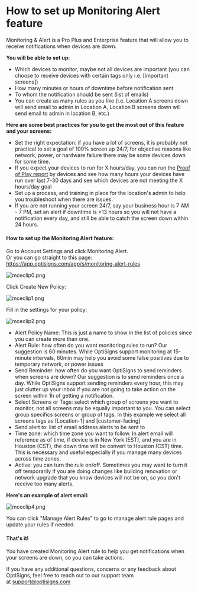 # How to set up Monitoring Alert feature 

Monitoring & Alert is a Pro Plus and Enterprise feature that will allow you to receive notifications when devices are down.

**You will be able to set up:**

* Which devices to monitor, maybe not all devices are important (you can choose to receive devices with certain tags only i.e. [important screens])
* How many minutes or hours of downtime before notification sent
* To whom the notification should be sent (list of emails)
* You can create as many rules as you like (i.e. Location A screens down will send email to admin in Location A, Location B screens down will send email to admin in location B, etc.)

**Here are some best practices for you to get the most out of this feature and your screens:**

* Set the right expectation: if you have a lot of screens, it is probably not practical to set a goal of 100% screen up 24/7, for objective reasons like network, power, or hardware failure there may be some devices down for some time.
* If you expect your devices to run for X hours/day, you can run the [Proof of Play report](https://support.optisigns.com/hc/en-us/articles/360058936513) by devices and see how many hours your devices have run over last 7-30 days and see which devices are not meeting the X hours/day goal
* Set up a process, and training in place for the location's admin to help you troubleshoot when there are issues.
* If you are not running your screen 24/7, say your business hour is 7 AM - 7 PM, set an alert if downtime is >13 hours so you will not have a notification every day, and still be able to catch the screen down within 24 hours.

#### **How to set up the Monitoring Alert feature:**

Go to Account Settings and click Monitoring Alert.  
Or you can go straight to this page: <https://app.optisigns.com/app/s/monitoring-alert-rules>

![mceclip0.png](https://support.optisigns.com/hc/article_attachments/4403292193555)

Click Create New Policy:

![mceclip1.png](https://support.optisigns.com/hc/article_attachments/4403298566675)

Fill in the settings for your policy:

![mceclip2.png](https://support.optisigns.com/hc/article_attachments/4403306261651)

* Alert Policy Name: This is just a name to show in the list of policies since you can create more than one.
* Alert Rule: how often do you want monitoring rules to run? Our suggestion is 60 minutes. While OptiSigns support monitoring at 15-minute intervals, 60min may help you avoid some false positives due to temporary network, or power issues
* Send Reminder: how often do you want OptiSigns to send reminders when screens are down? Our suggestion is to send reminders once a day. While OptiSigns support sending reminders every hour, this may just clutter up your inbox if you are not going to take action on the screen within 1h of getting a notification.
* Select Screens or Tags: select which group of screens you want to monitor, not all screens may be equally important to you. You can select group specifics screens or group of tags. In this example we select all screens tags as [Location-1] and [customer-facing]
* Send alert to: list of email address alerts to be sent to
* Time zone: which time zone you want to follow. In alert email will reference as of time, if device is in New York (EST), and you are in Houston (CST), the down time will be convert to Houston (CST) time. This is necessary and useful especially if you manage many devices across time zones.
* Active: you can turn the rule on/off. Sometimes you may want to turn it off temporarily if you are doing changes like building renovation or network upgrade that you know devices will not be on, so you don't receive too many alerts.

**Here's an example of alert email:**

![mceclip4.png](https://support.optisigns.com/hc/article_attachments/4403306337299)

You can click "Manage Alert Rules" to go to manage alert rule pages and update your rules if needed.

#### **That's it!**

You have created Monitoring Alert rule to help you get notifications when your screens are down, so you can take actions.

If you have any additional questions, concerns or any feedback about OptiSigns, feel free to reach out to our support team at [support@optisigns.com](mailto:support@optisigns.com)